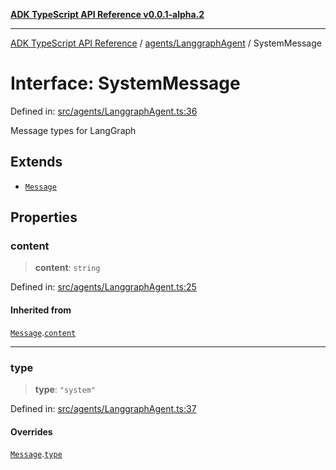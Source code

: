 [**ADK TypeScript API Reference v0.0.1-alpha.2**](../../../README.md)

***

[ADK TypeScript API Reference](../../../modules.md) / [agents/LanggraphAgent](../README.md) / SystemMessage

# Interface: SystemMessage

Defined in: [src/agents/LanggraphAgent.ts:36](https://github.com/njraladdin/adk-typescript/blob/main/src/agents/LanggraphAgent.ts#L36)

Message types for LangGraph

## Extends

- [`Message`](Message.md)

## Properties

### content

> **content**: `string`

Defined in: [src/agents/LanggraphAgent.ts:25](https://github.com/njraladdin/adk-typescript/blob/main/src/agents/LanggraphAgent.ts#L25)

#### Inherited from

[`Message`](Message.md).[`content`](Message.md#content)

***

### type

> **type**: `"system"`

Defined in: [src/agents/LanggraphAgent.ts:37](https://github.com/njraladdin/adk-typescript/blob/main/src/agents/LanggraphAgent.ts#L37)

#### Overrides

[`Message`](Message.md).[`type`](Message.md#type)
